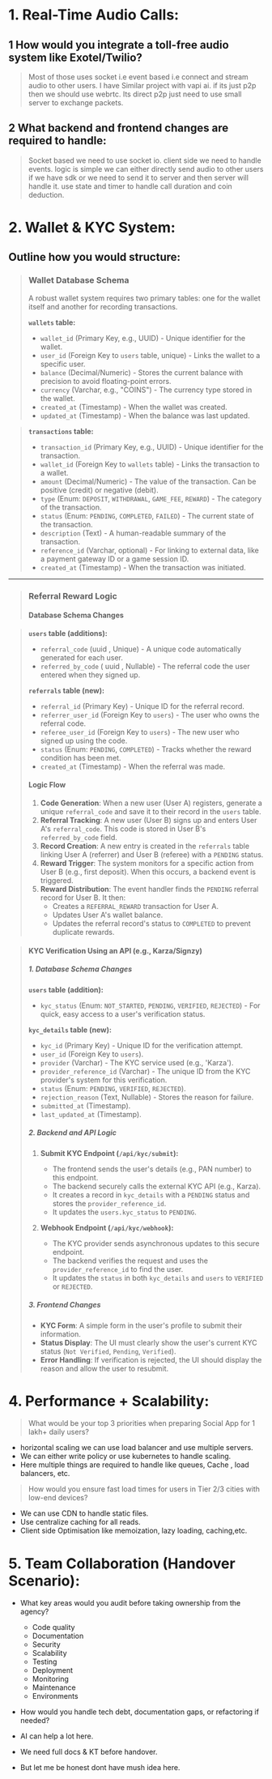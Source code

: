 # 1. Real-Time Audio Calls:

## 1 How would you integrate a toll-free audio system like Exotel/Twilio?

> Most of those uses socket i.e event based i.e connect and stream audio to other users.
> I have Similar project with vapi ai.
> if its just p2p then we should use webrtc. Its direct p2p just need to use small server to exchange packets.

## 2 What backend and frontend changes are required to handle:

> Socket based we need to use socket io.
> client side we need to handle events.
> logic is simple we can either directly send audio to other users if we have sdk or we need to send it to server and then server will handle it.
> use state and timer to handle call duration and coin deduction.

# 2. Wallet & KYC System:

## Outline how you would structure:

> ### Wallet Database Schema
>
> A robust wallet system requires two primary tables: one for the wallet itself and another for recording transactions.
>
> **`wallets` table:**
>
> - `wallet_id` (Primary Key, e.g., UUID) - Unique identifier for the wallet.
> - `user_id` (Foreign Key to `users` table, unique) - Links the wallet to a specific user.
> - `balance` (Decimal/Numeric) - Stores the current balance with precision to avoid floating-point errors.
> - `currency` (Varchar, e.g., "COINS") - The currency type stored in the wallet.
> - `created_at` (Timestamp) - When the wallet was created.
> - `updated_at` (Timestamp) - When the balance was last updated.

> **`transactions` table:**
>
> - `transaction_id` (Primary Key, e.g., UUID) - Unique identifier for the transaction.
> - `wallet_id` (Foreign Key to `wallets` table) - Links the transaction to a wallet.
> - `amount` (Decimal/Numeric) - The value of the transaction. Can be positive (credit) or negative (debit).
> - `type` (Enum: `DEPOSIT`, `WITHDRAWAL`, `GAME_FEE`, `REWARD`) - The category of the transaction.
> - `status` (Enum: `PENDING`, `COMPLETED`, `FAILED`) - The current state of the transaction.
> - `description` (Text) - A human-readable summary of the transaction.
> - `reference_id` (Varchar, optional) - For linking to external data, like a payment gateway ID or a game session ID.
> - `created_at` (Timestamp) - When the transaction was initiated.

---

> ### Referral Reward Logic
>
> #### Database Schema Changes

> **`users` table (additions):**
>
> - `referral_code` (uuid , Unique) - A unique code automatically generated for each user.
> - `referred_by_code` ( uuid , Nullable) - The referral code the user entered when they signed up.
>
> **`referrals` table (new):**
>
> - `referral_id` (Primary Key) - Unique ID for the referral record.
> - `referrer_user_id` (Foreign Key to `users`) - The user who owns the referral code.
> - `referee_user_id` (Foreign Key to `users`) - The new user who signed up using the code.
> - `status` (Enum: `PENDING`, `COMPLETED`) - Tracks whether the reward condition has been met.
> - `created_at` (Timestamp) - When the referral was made.
>
> #### Logic Flow
>
> 1.  **Code Generation**: When a new user (User A) registers, generate a unique `referral_code` and save it to their record in the `users` table.
> 2.  **Referral Tracking**: A new user (User B) signs up and enters User A's `referral_code`. This code is stored in User B's `referred_by_code` field.
> 3.  **Record Creation**: A new entry is created in the `referrals` table linking User A (referrer) and User B (referee) with a `PENDING` status.
> 4.  **Reward Trigger**: The system monitors for a specific action from User B (e.g., first deposit). When this occurs, a backend event is triggered.
> 5.  **Reward Distribution**: The event handler finds the `PENDING` referral record for User B. It then:
>     - Creates a `REFERRAL_REWARD` transaction for User A.
>     - Updates User A's wallet balance.
>     - Updates the referral record's status to `COMPLETED` to prevent duplicate rewards.

> #### KYC Verification Using an API (e.g., Karza/Signzy)
>
> ##### 1. Database Schema Changes
>
> **`users` table (addition):**
>
> - `kyc_status` (Enum: `NOT_STARTED`, `PENDING`, `VERIFIED`, `REJECTED`) - For quick, easy access to a user's verification status.
>
> **`kyc_details` table (new):**
>
> - `kyc_id` (Primary Key) - Unique ID for the verification attempt.
> - `user_id` (Foreign Key to `users`).
> - `provider` (Varchar) - The KYC service used (e.g., 'Karza').
> - `provider_reference_id` (Varchar) - The unique ID from the KYC provider's system for this verification.
> - `status` (Enum: `PENDING`, `VERIFIED`, `REJECTED`).
> - `rejection_reason` (Text, Nullable) - Stores the reason for failure.
> - `submitted_at` (Timestamp).
> - `last_updated_at` (Timestamp).
>
> ##### 2. Backend and API Logic
>
> 1.  **Submit KYC Endpoint (`/api/kyc/submit`):**
>
>     - The frontend sends the user's details (e.g., PAN number) to this endpoint.
>     - The backend securely calls the external KYC API (e.g., Karza).
>     - It creates a record in `kyc_details` with a `PENDING` status and stores the `provider_reference_id`.
>     - It updates the `users.kyc_status` to `PENDING`.
>
> 2.  **Webhook Endpoint (`/api/kyc/webhook`):**
>     - The KYC provider sends asynchronous updates to this secure endpoint.
>     - The backend verifies the request and uses the `provider_reference_id` to find the user.
>     - It updates the `status` in both `kyc_details` and `users` to `VERIFIED` or `REJECTED`.
>
> ##### 3. Frontend Changes
>
> - **KYC Form**: A simple form in the user's profile to submit their information.
> - **Status Display**: The UI must clearly show the user's current KYC status (`Not Verified`, `Pending`, `Verified`).
> - **Error Handling**: If verification is rejected, the UI should display the reason and allow the user to resubmit.

# 4. Performance + Scalability:

> What would be your top 3 priorities when preparing Social App for 1 lakh+ daily users?

- horizontal scaling we can use load balancer and use multiple servers.
- We can either write policy or use kubernetes to handle scaling.
- Here multiple things are required to handle like queues, Cache , load balancers, etc.

> How would you ensure fast load times for users in Tier 2/3 cities with low-end devices?

- We can use CDN to handle static files.
- Use centralize caching for all reads.
- Client side Optimisation like memoization, lazy loading, caching,etc.

# 5. Team Collaboration (Handover Scenario):

- What key areas would you audit before taking ownership from the agency?

  - Code quality
  - Documentation
  - Security
  - Scalability
  - Testing
  - Deployment
  - Monitoring
  - Maintenance
  - Environments

- How would you handle tech debt, documentation gaps, or refactoring if needed?
- AI can help a lot here.
- We need full docs & KT before handover.
- But let me be honest dont have mush idea here.
